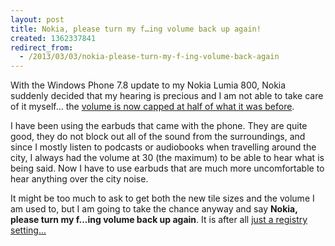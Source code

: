 ```yaml
---
layout: post
title: Nokia, please turn my f…ing volume back up again!
created: 1362337841
redirect_from:
  - /2013/03/03/nokia-please-turn-my-f-ing-volume-back-again
---
```

With the Windows Phone 7.8 update to my Nokia Lumia 800, Nokia suddenly decided that my hearing is precious and I am not able to take care of it myself... the [volume is now capped at half of what it was before](http://www.phonearena.com/news/Windows-Phone-7.8-update-causing-volume-problems-with-the-Nokia-Lumia-800_id39451). 

<!--break-->

I have been using the earbuds that came with the phone. They are quite good, they do not block out all of the sound from the surroundings, and since I mostly listen to podcasts or audiobooks when travelling around the city, I always had the volume at 30 (the maximum) to be able to hear what is being said. Now I have to use earbuds that are much more uncomfortable to hear anything over the city noise.

It might be too much to ask to get both the new tile sizes and the volume I am used to, but I am going to take the chance anyway and say **Nokia, please turn my f...ing volume back up again**. It is after all [just a registry setting...](http://forum.xda-developers.com/showthread.php?t=2052653#4)
